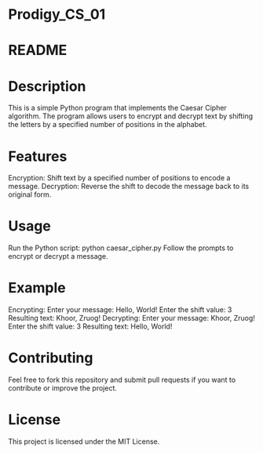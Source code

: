 # Prodigy_CS_01
# README
# Description
This is a simple Python program that implements the Caesar Cipher algorithm. The program allows users to encrypt and decrypt text by shifting the letters by a specified number of positions in the alphabet.

# Features
Encryption: Shift text by a specified number of positions to encode a message. Decryption: Reverse the shift to decode the message back to its original form.

# Usage
Run the Python script: python caesar_cipher.py Follow the prompts to encrypt or decrypt a message.

# Example
Encrypting: Enter your message: Hello, World! Enter the shift value: 3 Resulting text: Khoor, Zruog! Decrypting: Enter your message: Khoor, Zruog! Enter the shift value: 3 Resulting text: Hello, World!

# Contributing
Feel free to fork this repository and submit pull requests if you want to contribute or improve the project.

# License
This project is licensed under the MIT License.
